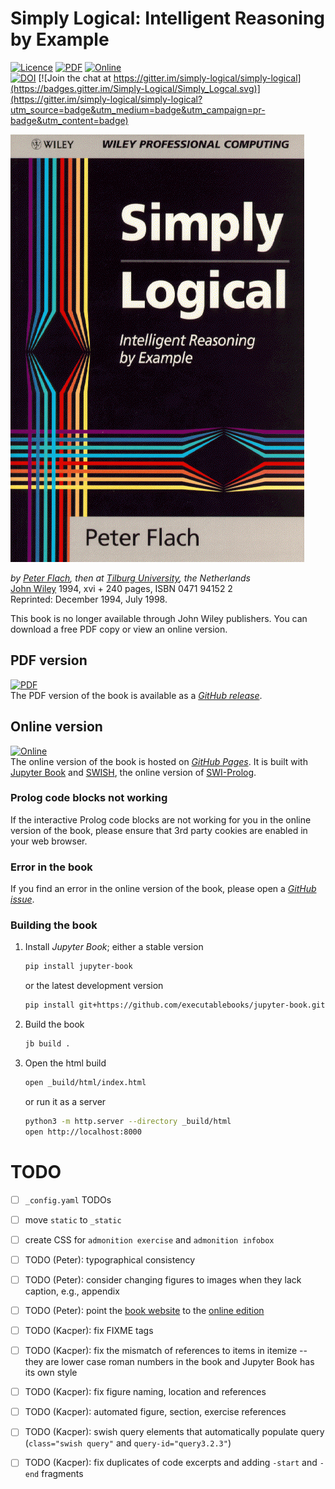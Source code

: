 # Simply Logical: Intelligent Reasoning by Example #
[![Licence](https://img.shields.io/github/license/simply-logical/simply-logical.svg)](https://github.com/simply-logical/simply-logical/blob/master/LICENCE)
[![PDF](https://img.shields.io/badge/read-PDF-green.svg)](https://github.com/simply-logical/simply-logical/releases/download/v1.0/SL.pdf)
[![Online](https://img.shields.io/badge/read-online-green.svg)](https://book.simply-logical.space)  
[![DOI](https://zenodo.org/badge/DOI/10.5281/zenodo.1156977.svg)](https://doi.org/10.5281/zenodo.1156977)
[![Join the chat at https://gitter.im/simply-logical/simply-logical](https://badges.gitter.im/Simply-Logical/Simply_Logcal.svg)](https://gitter.im/simply-logical/simply-logical?utm_source=badge&utm_medium=badge&utm_campaign=pr-badge&utm_content=badge)

![Simply Logical cover](src/img/SLfront.gif "Simply Logical cover")

*by [Peter Flach](https://www.cs.bris.ac.uk/~flach/index.html), then at [Tilburg University](https://www.tilburguniversity.nl/), the Netherlands*  
[John Wiley](https://www.wiley.com/) 1994, xvi + 240 pages, ISBN 0471 94152 2  
Reprinted: December 1994, July 1998.

This book is no longer available through John Wiley publishers. You can download a free PDF copy or view an online version.

## PDF version ##
[![PDF](https://img.shields.io/badge/read-PDF-green.svg)](https://github.com/simply-logical/simply-logical/releases/download/v1.0/SL.pdf)  
The PDF version of the book is available as a [*GitHub release*](https://github.com/simply-logical/simply-logical/releases/tag/v1.0).

## Online version ##
[![Online](https://img.shields.io/badge/read-online-green.svg)](https://book.simply-logical.space)  
The online version of the book is hosted on [*GitHub Pages*](https://book.simply-logical.space).
It is built with [Jupyter Book](https://jupyterbook.org/) and [SWISH](https://swish.swi-prolog.org/), the online version of [SWI-Prolog](https://swi-prolog.org/).

### Prolog code blocks not working ###
If the interactive Prolog code blocks are not working for you in the online version of the book, please ensure that 3rd party cookies are enabled in your web browser.

### Error in the book ###
If you find an error in the online version of the book, please open a [*GitHub issue*](https://github.com/simply-logical/simply-logical/issues).

### Building the book ###
1. Install *Jupyter Book*; either a stable version
   ```bash
   pip install jupyter-book
   ```
   or the latest development version
   ```bash
   pip install git+https://github.com/executablebooks/jupyter-book.git
   ```
2. Build the book
   ```bash
   jb build .
   ```
3. Open the html build
   ```bash
   open _build/html/index.html
   ```
   or run it as a server
   ```bash
   python3 -m http.server --directory _build/html
   open http://localhost:8000
   ```

# TODO #
- [ ] `_config.yaml` TODOs
- [ ] move  `static` to `_static`
- [ ] create CSS for `admonition exercise` and `admonition infobox`

- [ ] TODO (Peter): typographical consistency
- [ ] TODO (Peter): consider changing figures to images when they lack caption, e.g., appendix
- [ ] TODO (Peter): point the [book website](https://www.cs.bris.ac.uk/~flach/SimplyLogical.html) to the [online edition](https://book.simply-logical.space)

- [ ] TODO (Kacper): fix FIXME tags
- [ ] TODO (Kacper): fix the mismatch of references to items in itemize -- they are lower case roman numbers in the book and Jupyter Book has its own style
- [ ] TODO (Kacper): fix figure naming, location and references
- [ ] TODO (Kacper): automated figure, section, exercise references
- [ ] TODO (Kacper): swish query elements that automatically populate query (`class="swish query"` and `query-id="query3.2.3"`)
- [ ] TODO (Kacper): fix duplicates of code excerpts and adding `-start` and `-end` fragments
